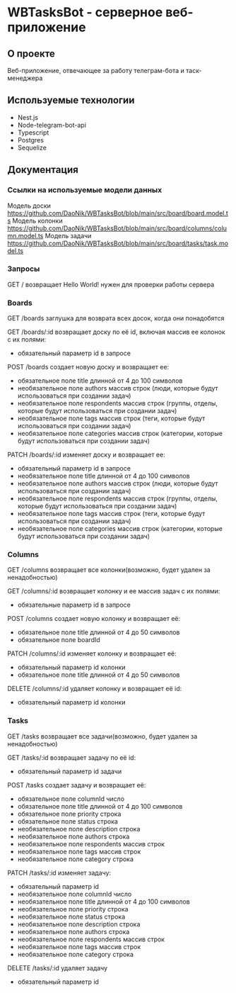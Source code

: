 # WBTasksBot - серверное веб-приложение

## О проекте
Веб-приложение, отвечающее за работу телеграм-бота и таск-менеджера

## Используемые технологии
- Nest.js
- Node-telegram-bot-api
- Typescript
- Postgres
- Sequelize

## Документация

### Ссылки на используемые модели данных
Модель доски
https://github.com/DaoNik/WBTasksBot/blob/main/src/board/board.model.ts
Модель колонки
https://github.com/DaoNik/WBTasksBot/blob/main/src/board/columns/column.model.ts
Модель задачи
https://github.com/DaoNik/WBTasksBot/blob/main/src/board/tasks/task.model.ts

### Запросы
GET / возвращает Hello World! нужен для проверки работы сервера

### Boards
GET /boards заглушка для возврата всех досок, когда они понадобятся

GET /boards/:id возвращает доску по её id, включая массив ее колонок с их полями:
- обязательный параметр id в запросе

POST /boards создает новую доску и возвращает ее:
- обязательное поле title длинной от 4 до 100 символов 
- необязательное поле authors массив строк (люди, которые будут использоваться при создании задач)
- необязательное поле respondents массив строк (группы, отделы, которые будут использоваться при создании задач)
- необязательное поле tags массив строк (теги, которые будут использоваться при создании задач)
- необязательное поле categories массив строк (категории, которые будут использоваться при создании задач)

PATCH /boards/:id изменяет доску и возвращает ее:
- обязательный параметр id в запросе
- необязательное поле title длинной от 4 до 100 символов 
- необязательное поле authors массив строк (люди, которые будут использоваться при создании задач)
- необязательное поле respondents массив строк (группы, отделы, которые будут использоваться при создании задач)
- необязательное поле tags массив строк (теги, которые будут использоваться при создании задач)
- необязательное поле categories массив строк (категории, которые будут использоваться при создании задач)

### Columns
GET /columns возвращает все колонки(возможно, будет удален за ненадобностью)

GET /columns/:id возвращает колонку и ее массив задач с их полями:
- обязательные параметр id в запросе

POST /columns создает новую колонку и возвращает её:
- обязательное поле title длинной от 4 до 50 символов
- обязательное поле boardId

PATCH /columns/:id изменяет колонку и возвращает её: 
- обязательный параметр id колонки
- обязательное поле title длинной от 4 до 50 символов

DELETE /columns/:id удаляет колонку и возвращает её id:
- обязательный параметр id колонки

### Tasks
GET /tasks возвращает все задачи(возможно, будет удален за ненадобностью)

GET /tasks/:id возвращает задачу по её id: 
- обязательный параметр id задачи

POST /tasks создает задачу и возвращает её:
- обязательное поле columnId число
- обязательное поле title длинной от 4 до 100 символов
- обязательное поле priority строка
- обязательное поле status строка
- необязательное поле description строка
- необязательное поле authors строка
- необязательное поле respondents массив строк
- необязательное поле tags массив строк
- необязательное поле category строка

PATCH /tasks/:id изменяет задачу:
- обязательный параметр id
- необязательное поле columnId число
- необязательное поле title длинной от 4 до 100 символов
- необязательное поле priority строка
- необязательное поле status строка
- необязательное поле description строка
- необязательное поле authors строка
- необязательное поле respondents массив строк
- необязательное поле tags массив строк
- необязательное поле category строка

DELETE /tasks/:id удаляет задачу
- обязательный параметр id
